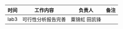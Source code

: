 | 时间  | 工作内容                              | 负责人                   | 备注 |
| ----- | ------------------------------------- | ------------------------ | ---- |
| lab3  | 可行性分析报告完善                        |粟锦虹 田凯锋 |      |
